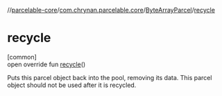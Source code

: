 //[parcelable-core](../../../index.md)/[com.chrynan.parcelable.core](../index.md)/[ByteArrayParcel](index.md)/[recycle](recycle.md)

# recycle

[common]\
open override fun [recycle](recycle.md)()

Puts this parcel object back into the pool, removing its data. This parcel object should not be used after it is recycled.
